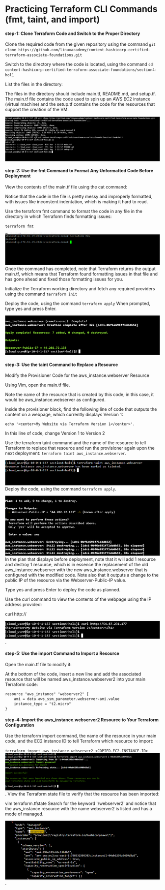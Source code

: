 #  Practicing Terraform CLI Commands (fmt, taint, and import)
#### step-1: Clone Terraform Code and Switch to the Proper Directory
Clone the required code from the given repository using the command `git clone https://github.com/linuxacademy/content-hashicorp-certified-terraform-associate-foundations.git`

Switch to the directory where the code is located, using the command `cd content-hashicorp-certified-terraform-associate-foundations/section4-hol1`

List the files in the directory:

The files in the directory should include main.tf, README.md, and setup.tf. The main.tf file contains the code used to spin up an AWS EC2 instance 
(virtual machine) and the setup.tf contains the code for the resources that support the creation of the VM.

![1](outputs/pic26.PNG)
#### step-2: Use the fmt Command to Format Any Unformatted Code Before Deployment
View the contents of the main.tf file using the cat command:


Notice that the code in the file is pretty messy and improperly formatted, with issues like inconstent indentation, which is making it hard to read.

Use the terraform fmt command to format the code in any file in the directory in which Terraform finds formatting issues:

`terraform fmt`

![1](outputs/pic27.PNG)
Once the command has completed, note that Terraform returns the output main.tf, which means that Terraform found formatting issues in that file and has gone ahead and 
fixed those formatting issues for you.

Initialize the Terraform working directory and fetch any required providers using the command `terraform init`

Deploy the code, using the command `terraform apply`
When prompted, type yes and press Enter.

![1](outputs/pic28.PNG)

#### step-3: Use the taint Command to Replace a Resource

Modify the Provisioner Code for the aws_instance.webserver Resource

Using Vim, open the main.tf file.

Note the name of the resource that is created by this code; in this case, it would be aws_instance.webserver as configured.

Inside the provisioner block, find the following line of code that outputs the content on a webpage, which currently displays Version 1:

    echo '<center>My Website via Terraform Version 1</center>'.
In this line of code, change Version 1 to Version 2

Use the terraform taint command and the name of the resource to tell Terraform to replace that resource and run the provisioner again upon the next deployment: `terraform taint aws_instance.webserver`.

![1](outputs/pic29.PNG)
Deploy the code, using the command `terraform apply`.

![1](outputs/pic30.PNG)
In the plan that displays before deployment, note that it will add 1 resource and destroy 1 resource, which is in essence the replacement of the 
old aws_instance.webserver with the new aws_instance.webserver that is configured with the modified code. Note also that it outputs a change to the public IP of 
the resource via the Webserver-Public-IP value.

Type yes and press Enter to deploy the code as planned.

Use the curl command to view the contents of the webpage using the IP address provided:

curl http://<WEBSERVER-PUBLIC-IP>
  
![1](outputs/pic31.PNG).
  
#### step-5: Use the import Command to Import a Resource
 Open the main.tf file to modify it:

At the bottom of the code, insert a new line and add the associated resource that will be named aws_instance.webserver2 into your main Terraform code:
```
resource "aws_instance" "webserver2" {
    ami = data.aws_ssm_parameter.webserver-ami.value
    instance_type = "t2.micro"
}
```

  #### step-4: Import the aws_instance.webserver2 Resource to Your Terraform Configuration
Use the terraform import command, the name of the resource in your main code, and the EC2 instance ID to tell Terraform which resource to import:

`terraform import aws_instance.webserver2 <COPIED-EC2-INSTANCE-ID>`
![1](outputs/pic32.PNG).
View the Terraform state file to verify that the resource has been imported:

vim terraform.tfstate
Search for the keyword '/webserver2' and notice that the aws_instance resource with the name webserver2 is listed and has a mode of managed.

  ![1](outputs/pic33.PNG).

  

